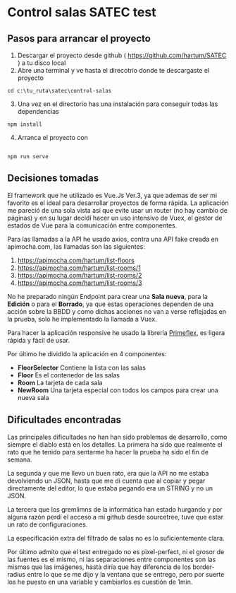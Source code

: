 # Control salas SATEC test

## Pasos para arrancar el proyecto

1. Descargar el proyecto desde github ( https://github.com/hartum/SATEC ) a tu disco local
2. Abre una terminal y ve hasta el direcotrio donde te descargaste el proyecto

```
cd c:\tu_ruta\satec\control-salas
```

3. Una vez en el directorio has una instalación para conseguir todas las dependencias

```
npm install
```

4. Arranca el proyecto con

```

npm run serve

```

## Decisiones tomadas

El framework que he utilizado es Vue.Js Ver.3, ya que ademas de ser mi favorito es el ideal para desarrollar proyectos de forma rápida.
La aplicación me pareció de una sola vista así que evite usar un router (no hay cambio de páginas) y en su lugar decidí hacer un uso intensivo de Vuex, el gestor de estados de Vue para la comunicación entre componentes.

Para las llamadas a la API he usado axios, contra una API fake creada en apimocha.com, las llamadas son las siguientes:

1.  https://apimocha.com/hartum/list-floors
2.  https://apimocha.com/hartum/list-rooms/1
3.  https://apimocha.com/hartum/list-rooms/2
4.  https://apimocha.com/hartum/list-rooms/3

No he preparado ningún Endpoint para crear una **Sala nueva**, para la **Edición** o para el **Borrado**, ya que estas operaciones dependen de una acción sobre la BBDD y como dichas acciones no van a verse reflejadas en la prueba, solo he implementado la llamada a Vuex.

Para hacer la aplicación responsive he usado la librería [Primeflex](https://www.primefaces.org/primeflex/), es ligera rápida y fácil de usar.

Por último he dividido la aplicación en 4 componentes:

- **FloorSelector**
  Contiene la lista con las salas
- **Floor**
  Es el contenedor de las salas
- **Room**
  La tarjeta de cada sala
- **NewRoom**
  Una tarjeta especial con todos los campos para crear una nueva sala

## Dificultades encontradas

Las principales dificultades no han han sido problemas de desarrollo, como siempre el diablo está en los detalles.
La primera ha sido que realmente el rato que he tenido para sentarme ha hacer la prueba ha sido el fin de semana.

La segunda y que me llevo un buen rato, era que la API no me estaba devolviendo un JSON, hasta que me di cuenta que al copiar y pegar directamente del editor, lo que estaba pegando era un STRING y no un JSON.

La tercera que los gremlimns de la informática han estado hurgando y por alguna razón perdí el acceso a mi github desde sourcetree, tuve que estar un rato de configuraciones.

La especificación extra del filtrado de salas no es lo suficientemente clara.

Por último admito que el test entregado no es pixel-perfect, ni el grosor de las fuentes es el mismo, ni las separaciones entre componentes son las mismas que las imágenes, hasta diría que hay diferencia de los border-radius entre lo que se me dijo y la ventana que se entrego, pero por suerte los he puesto en una variable y cambiarlos es cuestión de 1min.
